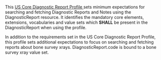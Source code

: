 This [US Core Diagnostic Report Profile ](http://hl7.org/fhir/us/core/StructureDefinition/us-core-diagnosticreport-note) sets minimum expectations for searching and fetching Diagnostic Reports and Notes using the DiagnosticReport resource.
It identifies the mandatory core elements, extensions, vocabularies and value sets which **SHALL** be present in the DiagnosticReport when using the profile. 

In addition to the requirements set in the US Core Diagnostic Report Profile, this profile sets additional expectations to focus on searching and fetching reports about bone survey xrays. DiagnosticReport.code is bound to a bone survey xray value set.

